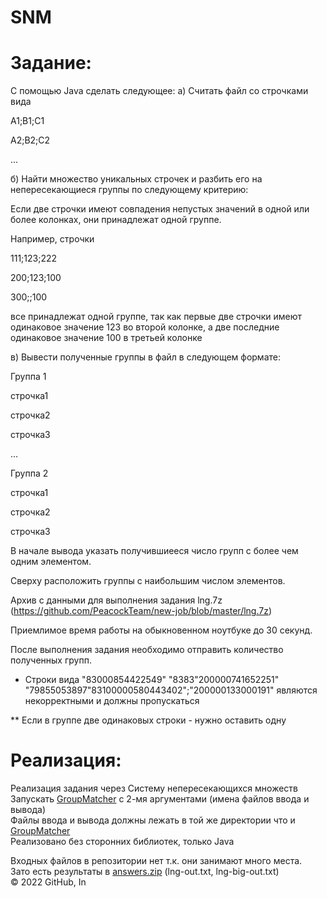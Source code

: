 # SNM
Задание:  
=
С помощью Java сделать следующее:
а) Считать файл со строчками вида

A1;B1;C1

A2;B2;C2

...

б) Найти множество уникальных строчек и разбить его на непересекающиеся группы по следующему критерию:

Если две строчки имеют совпадения непустых значений в одной или более колонках, они принадлежат одной группе. 

Например, строчки

111;123;222

200;123;100

300;;100

все принадлежат одной группе, так как первые две строчки имеют одинаковое значение 123 во второй колонке, а две последние одинаковое значение 100 в третьей колонке

в) Вывести полученные группы в файл в следующем формате:

Группа 1

строчка1

строчка2

строчка3

...

Группа 2 

строчка1

строчка2

строчка3

В начале вывода указать получившиееся число групп с более чем одним элементом.

Сверху расположить группы с наибольшим числом элементов.

Архив с данными для выполнения задания lng.7z (https://github.com/PeacockTeam/new-job/blob/master/lng.7z)

Приемлимое время работы на обыкновенном ноутбуке до 30 секунд.

После выполнения задания необходимо отправить количество полученных групп.

* Строки вида
 "83000854422549"
 "8383"200000741652251"
 "79855053897"83100000580443402";"200000133000191"
 являются некорректными и должны пропускаться

** Если в группе две одинаковых строки - нужно оставить одну  
  
Реализация:
=
Реализация задания через Систему непересекающихся множеств  
Запускать [GroupMatcher](https://github.com/duvik114/SNM/blob/main/src/disjoint/set/union/GroupMatcher.java) с 2-мя аргументами (имена файлов ввода и вывода)  
Файлы ввода и вывода должны лежать в той же директории что и [GroupMatcher](https://github.com/duvik114/SNM/blob/main/src/disjoint/set/union/GroupMatcher.java)  
Реализовано без сторонних библиотек, только Java  

Входных файлов в репозитории нет т.к. они занимают много места.  
Зато есть результаты в [answers.zip](https://github.com/duvik114/SNM/blob/main/answers.zip) (lng-out.txt, lng-big-out.txt)  
© 2022 GitHub, In
